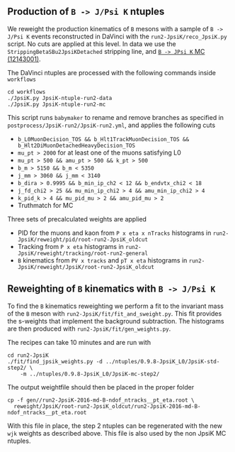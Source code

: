 ## Production of `B -> J/Psi K` ntuples

We reweight the production kinematics of `B` mesons with a sample of `B -> J/Psi K` events reconstructed in
DaVinci with the `run2-JpsiK/reco_JpsiK.py` script. No cuts are applied at this level. In data we use
the `StrippingBetaSBu2JpsiKDetached` stripping line, and 
[`B -> JPsi K` MC (12143001)](https://gitlab.cern.ch/lhcb-datapkg/Gen/DecFiles/-/blob/v30r103/dkfiles/Bu_JpsiK,mm=DecProdCut.dec).

The DaVinci ntuples are processed with the following commands inside `workflows`

```shell
cd workflows
./JpsiK.py JpsiK-ntuple-run2-data
./JpsiK.py JpsiK-ntuple-run2-mc
```

This script runs `babymaker` to rename and remove branches as specified in
`postprocess/JpsiK-run2/JpsiK-run2.yml`, and applies the following cuts

- `b_L0MuonDecision_TOS && b_Hlt1TrackMuonDecision_TOS && b_Hlt2DiMuonDetachedHeavyDecision_TOS`
- `mu_pt > 2000` for at least one of the muons satisfying L0
- `mu_pt > 500 && amu_pt > 500 && k_pt > 500`
- `b_m > 5150 && b_m < 5350`
- `j_mm > 3060 && j_mm < 3140`
- `b_dira > 0.9995 && b_min_ip_ch2 < 12 && b_endvtx_chi2 < 18`
- `j_fd_chi2 > 25 && mu_min_ip_chi2 > 4 && amu_min_ip_chi2 > 4`
- `k_pid_k > 4 && mu_pid_mu > 2 && amu_pid_mu > 2`
- Truthmatch for MC

Three sets of precalculated weights are applied
- PID for the muons and kaon from `P x eta x nTracks` histograms in `run2-JpsiK/reweight/pid/root-run2-JpsiK_oldcut`
- Tracking from `P x eta` histograms in `run2-JpsiK/reweight/tracking/root-run2-general`
- `B` kinematics from `PV x tracks` and `pT x eta` histograms in `run2-JpsiK/reweight/JpsiK/root-run2-JpsiK_oldcut`

## Reweighting of `B` kinematics with `B -> J/Psi K`

To find the `B` kinematics reweighting we perform a fit to the invariant mass of the `B` meson with
`run2-JpsiK/fit/fit_and_sweight.py`. This fit provides the s-weights that implement the background
subtraction. The histograms are then produced with `run2-JpsiK/fit/gen_weights.py`.

The recipes can take 10 minutes and are run with

```shell
cd run2-JpsiK
./fit/find_jpsik_weights.py -d ../ntuples/0.9.8-JpsiK_L0/JpsiK-std-step2/ \
    -m ../ntuples/0.9.8-JpsiK_L0/JpsiK-mc-step2/
```

The output weightfile should then be placed in the proper folder
```shell
cp -f gen//run2-JpsiK-2016-md-B-ndof_ntracks__pt_eta.root \
  reweight/JpsiK/root-run2-JpsiK_oldcut/run2-JpsiK-2016-md-B-ndof_ntracks__pt_eta.root
```
With this file in place, the step 2 ntuples can be regenerated with the new `wjk` weights as
described above. This file is also used by the non JpsiK MC ntuples.
   